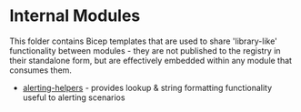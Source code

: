 # Internal Modules

This folder contains Bicep templates that are used to share 'library-like' functionality between modules - they are not published to the registry in their standalone form, but are effectively embedded within any module that consumes them.

* [alerting-helpers](alerting-helpers.bicep) - provides lookup & string formatting functionality useful to alerting scenarios